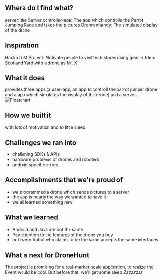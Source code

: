 ## Where do I find what?
server: the Server
controller-app: The app which controlls the Parrot Jumping Race and takes the pictures
Drohnenhandy: The simulated display of the drone

## Inspiration
HackaTUM Project: Motivate people to visit tech stores using gear
-> Idea: Scotland Yard with a drone as Mr. X

## What it does
provides three apps (a user-app, an app to controll the parrot jumper drone and a app which simulates the display of the drone) and a server.
![Floatchart](https://ssl-id.net/kammueller.eu/DroneHunt.png)

## How we built it
with lots of motivation and to little sleep

## Challenges we ran into
- challening SDKs & APIs
- hardware problems of drones and roboters
- android specific errors

## Accomplishments that we're proud of
- we programmed a drone which sends pictures to a server
- the app is nearly the way we wanted to have it
- we all learned something new

## What we learned
- Android and Java are not the same
- Pay attention to the features of the drone you buy
- not every Robot who claims to be the same accepts the same interfaces

## What's next for DroneHunt
The project is promising for a real-market-scale application, to realize the Event would be cool.
But before that, we'll get some sleep _Zzzzzzzz_
